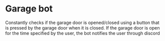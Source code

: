 # Garage bot
Constantly checks if the garage door is opened/closed using a button that is pressed by the garage door when it is closed.
If the garage door is open for the time specified by the user, the bot notifies the user through discord
